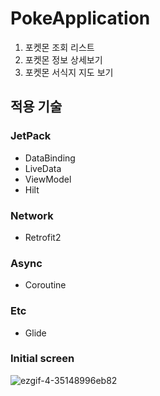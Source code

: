 # PokeApplication
1. 포켓몬 조회 리스트
2. 포켓몬 정보 상세보기
3. 포켓몬 서식지 지도 보기

## 적용 기술
### JetPack

* DataBinding
* LiveData
* ViewModel
* Hilt

### Network

* Retrofit2

### Async

* Coroutine

### Etc
* Glide

### Initial screen
![ezgif-4-35148996eb82](https://user-images.githubusercontent.com/7857824/88456943-5ea16e00-cebd-11ea-8b59-bf431f255d7b.gif)